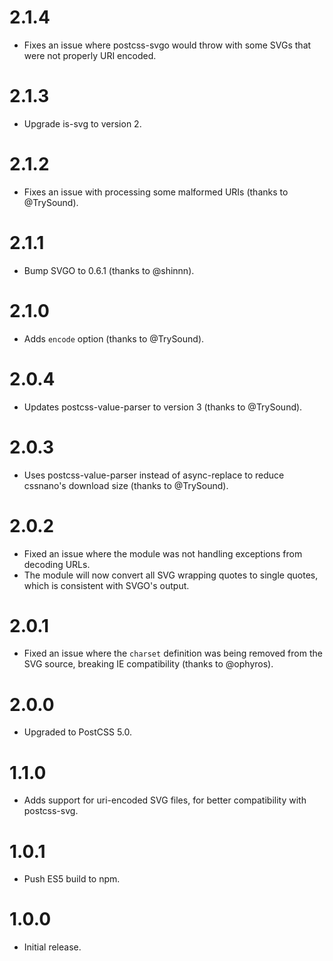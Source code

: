 # 2.1.4

* Fixes an issue where postcss-svgo would throw with some SVGs that were
  not properly URI encoded.

# 2.1.3

* Upgrade is-svg to version 2.

# 2.1.2

* Fixes an issue with processing some malformed URIs (thanks to @TrySound).

# 2.1.1

* Bump SVGO to 0.6.1 (thanks to @shinnn).

# 2.1.0

* Adds `encode` option (thanks to @TrySound).

# 2.0.4

* Updates postcss-value-parser to version 3 (thanks to @TrySound).

# 2.0.3

* Uses postcss-value-parser instead of async-replace to reduce cssnano's
  download size (thanks to @TrySound).

# 2.0.2

* Fixed an issue where the module was not handling exceptions from
  decoding URLs.
* The module will now convert all SVG wrapping quotes to single quotes, which
  is consistent with SVGO's output.

# 2.0.1

* Fixed an issue where the `charset` definition was being removed from the
  SVG source, breaking IE compatibility (thanks to @ophyros).

# 2.0.0

* Upgraded to PostCSS 5.0.

# 1.1.0

* Adds support for uri-encoded SVG files, for better compatibility
  with postcss-svg.

# 1.0.1

* Push ES5 build to npm.

# 1.0.0

* Initial release.
